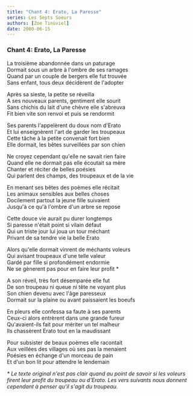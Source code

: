 ```yaml
---
title: "Chant 4: Erato, La Paresse"
series: Les Septs Soeurs
authors: [Zoe Tinùviel]
date: 2000-06-15
---
```


### Chant 4: Erato, La Paresse

La troisième abandonnée dans un paturage  
Dormait sous un arbre à l'ombre de ses ramages  
Quand par un couple de bergers elle fut trouvée  
Sans enfant, tous deux décidèrent de l'adopter  

Après sa sieste, la petite se réveilla  
A ses nouveaux parents, gentiment elle sourit  
Sans chichis du lait d'une chèvre elle s'abreuva  
Fit bien vite son renvoi et puis se rendormit  

Ses parents l'appelèrent du doux nom d'Erato  
Et lui enseignèrent l'art de garder les troupeaux  
Cette tâche à la petite convenait fort bien  
Elle dormait, les bêtes surveillées par son chien  

Ne croyez cependant qu'elle ne savait rien faire  
Quand elle ne dormait pas elle écoutait sa mère  
Chanter et réciter de belles poésies  
Qui parlent des champs, des troupeaux et de la vie  

En menant ses bêtes des poèmes elle récitait  
Les animaux sensibles aux belles choses  
Docilement partout la jeune fille suivaient  
Jusqu'à ce qu'à l'ombre d'un arbre se repose  

Cette douce vie aurait pu durer longtemps  
Si paresse n'était point si vilain défaut  
Qui un triste jour lui joua un tour méchant  
Privant de sa tendre vie la belle Erato  

Alors qu'elle dormait vinrent de méchants voleurs  
Qui avisant troupeaux d'une telle valeur  
Gardé par fille si profondément endormie  
Ne se gènerent pas pour en faire leur profit *  

A son réveil, très fort désemparée elle fut  
De son troupeau ni queue ni tête ne voyant plus  
Son chien devenu avec l'âge paresseux  
Dormait sur la plaine ou avant paissaient les boeufs  

En pleurs elle confessa sa faute à ses parents  
Ceux-ci alors entrèrent dans une grande fureur  
Qu'avaient-ils fait pour mériter un tel malheur  
Ils chassèrent Erato tout en la maudissant   

Pour subsister de beaux poèmes elle racontait  
Aux veillées des villages où ses pas la menaient  
Poésies en échange d'un morceau de pain  
Et d'un bon lit pour attendre le lendemain  

_* Le texte original n'est pas clair quand au point de savoir si les voleurs firent leur profit du troupeau ou d'Erato. Les vers suivants nous donnent cependant à penser qu'il s'agit du troupeau._